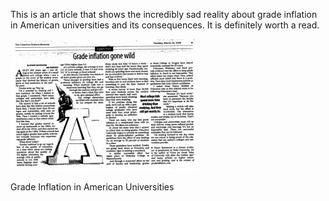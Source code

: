 This is an article that shows the incredibly sad reality about grade inflation in American universities and its consequences. It is definitely worth a read.

[![Grade Inflation in American Universities](gradeinflation-1.jpg "Grade Inflation")](https://i0.wp.com/alexseifert.wordpress.com/wp-content/uploads/2009/03/gradeinflation.jpg)

Grade Inflation in American Universities